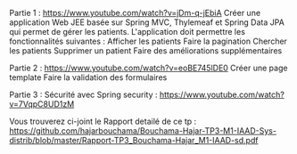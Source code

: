 Partie 1 : https://www.youtube.com/watch?v=jDm-q-jEbiA
  Créer une application Web JEE basée sur Spring MVC, Thylemeaf et Spring Data JPA qui permet de gérer les patients. L'application doit permettre les fonctionnalités suivantes :
  Afficher les patients
  Faire la pagination
  Chercher les patients
  Supprimer un patient
  Faire des améliorations supplémentaires
  
Partie 2  : https://www.youtube.com/watch?v=eoBE745lDE0
  Créer une page template
  Faire la validation des formulaires
  
Partie 3 : Sécurité avec Spring security  : https://www.youtube.com/watch?v=7VqpC8UD1zM

Vous trouverez ci-joint le Rapport detailé de ce tp : 
https://github.com/hajarbouchama/Bouchama-Hajar-TP3-M1-IAAD-Sys-distrib/blob/master/Rapport-TP3_Bouchama-Hajar_M1-IAAD-sd.pdf
